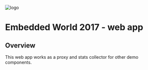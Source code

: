 ![logo](https://static.creatordev.io/logo-md-s.svg)

# Embedded World 2017 - web app

## Overview

This web app works as a proxy and stats collector for other demo components.